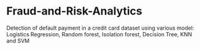 # Fraud-and-Risk-Analytics
Detection of default payment in a credit card dataset using various model: Logistics Regression, Random forest, Isolation forest, Decision Tree, KNN and SVM
